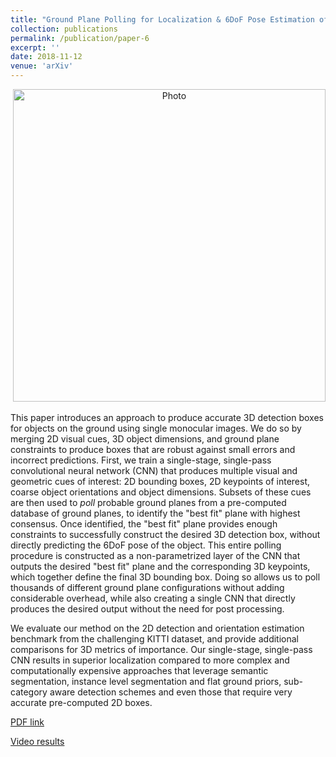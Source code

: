 ```yaml
---
title: "Ground Plane Polling for Localization & 6DoF Pose Estimation of Objects on the Road"
collection: publications
permalink: /publication/paper-6
excerpt: ''
date: 2018-11-12
venue: 'arXiv'
---
```

<p align="center">
  <img src="https://arangesh.github.io/images/paper-6-im.png?raw=true" alt="Photo" style="width: 500px;"/> 
</p>

This paper introduces an approach to produce accurate 3D detection boxes for objects on the ground using single monocular images. We do so by merging 2D visual cues, 3D object dimensions, and ground plane constraints to produce boxes that are robust against small errors and incorrect predictions. First, we train a single-stage, single-pass convolutional neural network (CNN) that produces multiple visual and geometric cues of interest: 2D bounding boxes, 2D keypoints of interest, coarse object orientations and object dimensions. Subsets of these cues are then used to *poll* probable ground planes from a pre-computed database of ground planes, to identify the "best fit" plane with highest consensus. Once identified, the "best fit" plane provides enough constraints to successfully construct the desired 3D detection box, without directly predicting the 6DoF pose of the object. This entire polling procedure is constructed as a non-parametrized layer of the CNN that outputs the desired "best fit" plane and the corresponding 3D keypoints, which together define the final 3D bounding box. Doing so allows us to poll thousands of different ground plane configurations without adding considerable overhead, while also creating a single CNN that directly produces the desired output without the need for post processing.

We evaluate our method on the 2D detection and orientation estimation benchmark from the challenging KITTI dataset, and provide additional comparisons for 3D metrics of importance. Our single-stage, single-pass CNN results in superior localization compared to more complex and computationally expensive approaches that leverage semantic segmentation, instance level segmentation and flat ground priors, sub-category aware detection schemes and even those that require very accurate pre-computed 2D boxes.

[PDF link]()

[Video results]()
